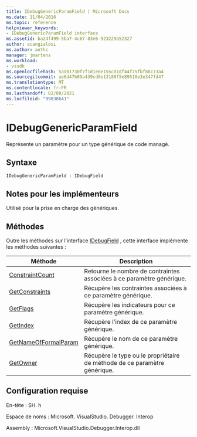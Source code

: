 ```yaml
---
title: IDebugGenericParamField | Microsoft Docs
ms.date: 11/04/2016
ms.topic: reference
helpviewer_keywords:
- IDebugGenericParamField interface
ms.assetid: ba24f499-5ba7-4c67-83e6-923229b52327
author: acangialosi
ms.author: anthc
manager: jmartens
ms.workload:
- vssdk
ms.openlocfilehash: 5ad01730f7f1d1e8e155cd1df44f75fbf88c73a4
ms.sourcegitcommit: ae6d47b09a439cd0e13180f5e89510e3e347fd47
ms.translationtype: MT
ms.contentlocale: fr-FR
ms.lasthandoff: 02/08/2021
ms.locfileid: "99838641"
---
```

# <a name="idebuggenericparamfield"></a>IDebugGenericParamField
Représente un paramètre pour un type générique de code managé.

## <a name="syntax"></a>Syntaxe

```
IDebugGenericParamField : IDebugField
```

## <a name="notes-for-implementers"></a>Notes pour les implémenteurs
 Utilisé pour la prise en charge des génériques.

## <a name="methods"></a>Méthodes
 Outre les méthodes sur l’interface [IDebugField](../../../extensibility/debugger/reference/idebugfield.md) , cette interface implémente les méthodes suivantes :

|Méthode|Description|
|------------|-----------------|
|[ConstraintCount](../../../extensibility/debugger/reference/idebuggenericparamfield-constraintcount.md)|Retourne le nombre de contraintes associées à ce paramètre générique.|
|[GetConstraints](../../../extensibility/debugger/reference/idebuggenericparamfield-getconstraints.md)|Récupère les contraintes associées à ce paramètre générique.|
|[GetFlags](../../../extensibility/debugger/reference/idebuggenericparamfield-getflags.md)|Récupère les indicateurs pour ce paramètre générique.|
|[GetIndex](../../../extensibility/debugger/reference/idebuggenericparamfield-getindex.md)|Récupère l’index de ce paramètre générique.|
|[GetNameOfFormalParam](../../../extensibility/debugger/reference/idebuggenericparamfield-getnameofformalparam.md)|Récupère le nom de ce paramètre générique.|
|[GetOwner](../../../extensibility/debugger/reference/idebuggenericparamfield-getowner.md)|Récupère le type ou le propriétaire de méthode de ce paramètre générique.|

## <a name="requirements"></a>Configuration requise
 En-tête : SH. h

 Espace de noms : Microsoft. VisualStudio. Debugger. Interop

 Assembly : Microsoft.VisualStudio.Debugger.Interop.dll
